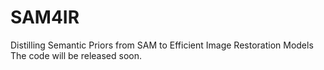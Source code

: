 # SAM4IR
Distilling Semantic Priors from SAM to Efficient Image Restoration Models
The code will be released soon.
